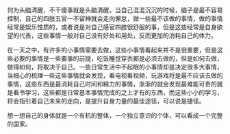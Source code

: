 

何为头脑清醒，不干傻事就是头脑清醒，当自己混混沉沉的时候，脑子是最不容易控制，自己的四肢五官一不留神就会走向懈怠，做一些最不该做的事情，做的事情经常是娱乐性质的，或者说是对自己感官四肢很舒服的事，但是这些经常是自身欲望的代表，这些事情一般对自己没有好处和用处，反而更加的消耗自己的体力。

在一天之中，有许多的小事情需要去做，这些小事情看起来并不是很重要，但是这些必要的事情是一些要事的前提，吃饭睡觉穿衣都是必须去做的，但是如何去做，做得如何，将取决于自己。一些日常生活中不起眼的小事情却是决定很多大事情，当细心的梳理一些这些事情就会发现，看电视看视频，玩游戏将是最不应该去做的事情，这些东西是最消耗自己时间和精力的事情，渐渐的就会发现最难能可贵的就是看书学习，这些都是日常基本事情完成的之上才有的东西，而这些小小的学习，将会指引着自己未来的走向，是提升自身力量的最佳途径，可以说是捷径。

想一想自己的身体就是一个有机的整体，一个独立意识的个体，可以看成一个完整的国家。